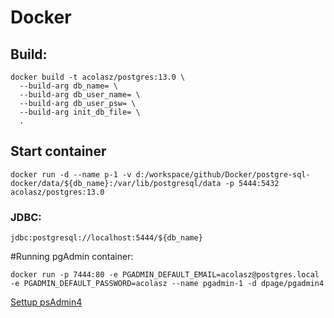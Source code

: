 # Docker 
## Build:
```shell script
docker build -t acolasz/postgres:13.0 \
  --build-arg db_name= \
  --build-arg db_user_name= \
  --build-arg db_user_psw= \
  --build-arg init_db_file= \
  .
```
## Start container
```shell script
docker run -d --name p-1 -v d:/workspace/github/Docker/postgre-sql-docker/data/${db_name}:/var/lib/postgresql/data -p 5444:5432 acolasz/postgres:13.0
```
### JDBC:
```shell script
jdbc:postgresql://localhost:5444/${db_name}
```
#Running pgAdmin container:
```shell script
docker run -p 7444:80 -e PGADMIN_DEFAULT_EMAIL=acolasz@postgres.local -e PGADMIN_DEFAULT_PASSWORD=acolasz --name pgadmin-1 -d dpage/pgadmin4
```
[Settup psAdmin4](https://towardsdatascience.com/local-development-set-up-of-postgresql-with-docker-c022632f13ea)
